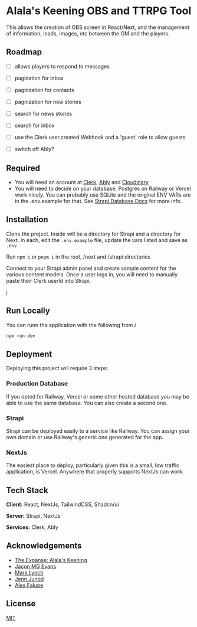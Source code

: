 
# Alala's Keening OBS and TTRPG Tool

This allows the creation of OBS screen in React/Next, and the management of information, leads, images, etc between the GM and the players.


## Roadmap

- [ ]  allows players to respond to messages
- [ ]  pagination for inbox
- [ ]  paginzation for contacts
- [ ]  pagnization for new stories
- [ ]  search for news stories
- [ ]  search for inbox
- [ ]  use the Clerk user.created Webhook and a 'guest' role to allow guests
- [ ]  switch off Ably? 


## Required

* You will need an account at [Clerk](https://clerk.com), [Ably](https://ably.com) and [Cloudinary](https://cloudinary.com/)
* You will need to decide on your database. Postgres on Railway or Vercel work nicely. You can probably use SQLite and the original ENV VARs are in the .env.example for that. See [Strapi Database Docs](https://docs.strapi.io/dev-docs/configurations/database) for more info. 


## Installation

Clone the project. Inside will be a directory for Strapi and a directory for Next. In each, edit the `.env.example` file, update the vars listed and save as `.env`

Run `npm i` or `pnpm i` in the root, /next and /strapi directories

Connect to your Strapi admin panel and create sample content for the various content models. Once a user logs in, you will need to manually paste their Clerk userId into Strapi.

j
## Run Locally

You can runn the application with the following from /

```bash
npm run dev
```
    

## Deployment

Deploying this project will require 3 steps:


### Production Database


If you opted for Railway, Vercel or some other hosted database you may be able to use the same database. You can also create a second one. 


### Strapi

Strapi can be deployed easily to a service like Railway. You can assign your own domain or use Railway's generic one generated for the app.


### NextJs

The easiest place to deploy, particularly given this is a small, low traffic application, is Vercel. Anywhere that properly supports NextJs can work.


## Tech Stack

**Client:** React, NextJs, TailwindCSS, Shadcn/ui

**Server:** Strapi, NextJs

**Services:** Clerk, Ably


## Acknowledgements

 - [The Expanse: Alala's Keening](https://www.twitch.tv/jacobmgevans)
 - [Jacon MG Evans](https://twitter.com/JacobMGEvans/)
 - [Mark Lynch](https://twitter.com/marklynchdev)
 - [Jenn Junod](https://twitter.com/JennJunod)
 - [Alex Falupe](https://twitter.com/alayfalupe)


## License

[MIT](https://choosealicense.com/licenses/mit/)

